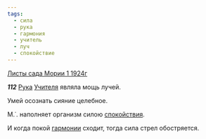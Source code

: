 ```yaml
---
tags:
  - сила
  - рука
  - гармония
  - учитель
  - луч
  - спокойствие
---
```


[Листы сада Мории 1 1924г](https://127.0.0.1:4002/agni/1924)

___112___
[Рука](../../../tags/#рука) [Учителя](../../../tags/#учитель) являла мощь лучей.   

Умей осознать сияние целебное.   

М.˙. наполняет организм силою [спокойствия](../../../tags/#спокойствие).   

И когда покой [гармонии](../../../tags/#гармония) сходит, тогда сила стрел обостряется.   

